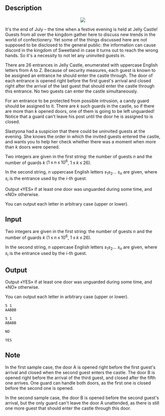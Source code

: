 ## Description

<div><center> <img class="tex-graphics" src="file://6F0H0MPW.png" style="max-width: 100.0%;max-height: 100.0%;"> </center><p>It's the end of July&nbsp;– the time when a festive evening is held at Jelly Castle! Guests from all over the kingdom gather here to discuss new trends in the world of confectionery. Yet some of the things discussed here are not supposed to be disclosed to the general public: the information can cause discord in the kingdom of Sweetland in case it turns out to reach the wrong hands. So it's a necessity to not let any uninvited guests in.</p><p>There are 26 entrances in Jelly Castle, enumerated with uppercase English letters from <span class="tex-font-style-tt">A</span> to <span class="tex-font-style-tt">Z</span>. Because of security measures, each guest is known to be assigned an entrance he should enter the castle through. The door of each entrance is opened right before the first guest's arrival and closed right after the arrival of the last guest that should enter the castle through this entrance. No two guests can enter the castle simultaneously.</p><p>For an entrance to be protected from possible intrusion, a candy guard should be assigned to it. There are <span class="tex-span"><i>k</i></span> such guards in the castle, so if there are more than <span class="tex-span"><i>k</i></span> opened doors, one of them is going to be left unguarded! Notice that a guard can't leave his post until the door he is assigned to is closed.</p><p>Slastyona had a suspicion that there could be uninvited guests at the evening. She knows the order in which the invited guests entered the castle, and wants you to help her check whether there was a moment when more than <span class="tex-span"><i>k</i></span> doors were opened.</p></div><div class="input-specification"><p>Two integers are given in the first string: the number of guests <span class="tex-span"><i>n</i></span> and the number of guards <span class="tex-span"><i>k</i></span> (<span class="tex-span">1 ≤ <i>n</i> ≤ 10<sup class="upper-index">6</sup></span>, <span class="tex-span">1 ≤ <i>k</i> ≤ 26</span>).</p><p>In the second string, <span class="tex-span"><i>n</i></span> uppercase English letters <span class="tex-span"><i>s</i><sub class="lower-index">1</sub><i>s</i><sub class="lower-index">2</sub>... <i>s</i><sub class="lower-index"><i>n</i></sub></span> are given, where <span class="tex-span"><i>s</i><sub class="lower-index"><i>i</i></sub></span> is the entrance used by the <span class="tex-span"><i>i</i></span>-th guest.</p></div><div class="output-specification"><p>Output «<span class="tex-font-style-tt">YES</span>» if at least one door was unguarded during some time, and «<span class="tex-font-style-tt">NO</span>» otherwise.</p><p>You can output each letter in arbitrary case (upper or lower).</p></div>

## Input

<p>Two integers are given in the first string: the number of guests <span class="tex-span"><i>n</i></span> and the number of guards <span class="tex-span"><i>k</i></span> (<span class="tex-span">1 ≤ <i>n</i> ≤ 10<sup class="upper-index">6</sup></span>, <span class="tex-span">1 ≤ <i>k</i> ≤ 26</span>).</p><p>In the second string, <span class="tex-span"><i>n</i></span> uppercase English letters <span class="tex-span"><i>s</i><sub class="lower-index">1</sub><i>s</i><sub class="lower-index">2</sub>... <i>s</i><sub class="lower-index"><i>n</i></sub></span> are given, where <span class="tex-span"><i>s</i><sub class="lower-index"><i>i</i></sub></span> is the entrance used by the <span class="tex-span"><i>i</i></span>-th guest.</p>

## Output

<p>Output «<span class="tex-font-style-tt">YES</span>» if at least one door was unguarded during some time, and «<span class="tex-font-style-tt">NO</span>» otherwise.</p><p>You can output each letter in arbitrary case (upper or lower).</p>





```input1
5 1
AABBB

```




```input2
5 1
ABABB

```




```output1
NO

```




```output2
YES

```



## Note

<p>In the first sample case, the door A is opened right before the first guest's arrival and closed when the second guest enters the castle. The door B is opened right before the arrival of the third guest, and closed after the fifth one arrives. One guard can handle both doors, as the first one is closed before the second one is opened.</p><p>In the second sample case, the door B is opened before the second guest's arrival, but the only guard can't leave the door A unattended, as there is still one more guest that should enter the castle through this door. </p>
